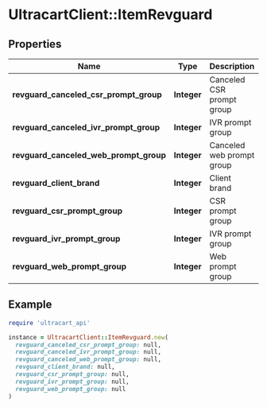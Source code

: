 # UltracartClient::ItemRevguard

## Properties

| Name | Type | Description | Notes |
| ---- | ---- | ----------- | ----- |
| **revguard_canceled_csr_prompt_group** | **Integer** | Canceled CSR prompt group | [optional] |
| **revguard_canceled_ivr_prompt_group** | **Integer** | IVR prompt group | [optional] |
| **revguard_canceled_web_prompt_group** | **Integer** | Canceled web prompt group | [optional] |
| **revguard_client_brand** | **Integer** | Client brand | [optional] |
| **revguard_csr_prompt_group** | **Integer** | CSR prompt group | [optional] |
| **revguard_ivr_prompt_group** | **Integer** | IVR prompt group | [optional] |
| **revguard_web_prompt_group** | **Integer** | Web prompt group | [optional] |

## Example

```ruby
require 'ultracart_api'

instance = UltracartClient::ItemRevguard.new(
  revguard_canceled_csr_prompt_group: null,
  revguard_canceled_ivr_prompt_group: null,
  revguard_canceled_web_prompt_group: null,
  revguard_client_brand: null,
  revguard_csr_prompt_group: null,
  revguard_ivr_prompt_group: null,
  revguard_web_prompt_group: null
)
```

